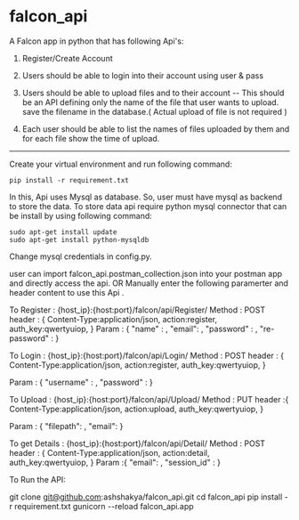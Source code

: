 # falcon_api

A Falcon app in python that has following Api's:

1) Register/Create Account
2) Users should be able to login into their account using user & pass
3) Users should be able to upload files and to their account
      --  This should be an API defining only the name of the file that user wants to upload.
           save the filename in the database.( Actual upload of file is not required )


4) Each user should be able to list the names of files uploaded by them and for each file show the time of upload.

-----------------------------------------------------------------------------------------------------------------------------------

Create your virtual environment and run following command:

    pip install -r requirement.txt

In this, Api uses Mysql as database. So, user must have mysql as backend to store the data. To store data api require python mysql connector that can be install by using following command:

    sudo apt-get install update
    sudo apt-get install python-mysqldb

Change mysql credentials in config.py.


user can import falcon_api.postman_collection.json into your postman app and directly access the api.
            OR
Manually enter the following paramerter and header content to use this Api .

To Register : {host_ip}:{host:port}/falcon/api/Register/
Method : POST
header : {
            Content-Type:application/json,
            action:register,
            auth_key:qwertyuiop,
        }
Param :
    {
        "name" : ,
        "email": ,
        "password" : ,
        "re-password" :
    }


To Login : {host_ip}:{host:port}/falcon/api/Login/
Method : POST
header : {
            Content-Type:application/json,
            action:register,
            auth_key:qwertyuiop,
        }

Param : {
	"username" : ,
	"password" :
}

To Upload : {host_ip}:{host:port}/falcon/api/Upload/
Method : PUT
header :{
            Content-Type:application/json,
            action:upload,
            auth_key:qwertyuiop,
        }

Param : {
	"filepath": ,
	"email":
}

To get Details : {host_ip}:{host:port}/falcon/api/Detail/
Method : POST
header : {
            Content-Type:application/json,
            action:detail,
            auth_key:qwertyuiop,
        }
Param :{
	"email": ,
	"session_id" :
}


To Run the API:

git clone git@github.com:ashshakya/falcon_api.git
cd falcon_api
pip install -r requirement.txt
gunicorn --reload falcon_api.app


